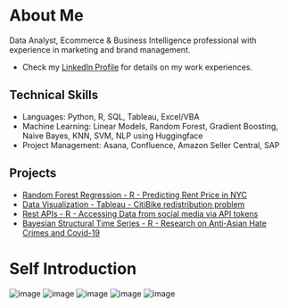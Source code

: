 # About Me

Data Analyst, Ecommerce & Business Intelligence professional with experience in marketing and brand management.
* Check my [LinkedIn Profile](https://www.linkedin.com/in/zikchen/) for details on my work experiences.

## Technical Skills
* Languages: Python, R, SQL, Tableau, Excel/VBA
* Machine Learning: Linear Models, Random Forest, Gradient Boosting, Naive Bayes, KNN, SVM, NLP using Huggingface
* Project Management: Asana, Confluence, Amazon Seller Central, SAP

## Projects
* [Random Forest Regression - R - Predicting Rent Price in NYC](https://github.com/ComradeZik/Predicting-Airbnb-rent-price-in-NYC.git)
* [Data Visualization - Tableau - CitiBike redistribution problem](https://github.com/ComradeZik/City-Bike-Redistribution---Tableau.git)
* [Rest APIs - R - Accessing Data from social media via API tokens](https://github.com/ComradeZik/Rest-APIs-for-Pulling-Twitter-Data.git)
* [Bayesian Structural Time Series - R - Research on Anti-Asian Hate Crimes and Covid-19](https://github.com/ComradeZik/NYC-Anti-Asain-Hate-Crime-amid-Covid.git)

# Self Introduction
![image](https://user-images.githubusercontent.com/98541044/193343182-c89d1f59-f740-423f-b951-458a6e944753.png)
![image](https://user-images.githubusercontent.com/98541044/193343206-807cf54f-abb0-4981-b6ee-33f8351f2fc5.png)
![image](https://user-images.githubusercontent.com/98541044/193343224-e132d57f-5703-4c4d-9190-9c46f8e7d6b7.png)
![image](https://user-images.githubusercontent.com/98541044/193343238-709dfb73-0551-4701-a961-5cf167341da1.png)
![image](https://user-images.githubusercontent.com/98541044/193343254-4a3ee783-8ac4-4535-9838-d665704821a0.png)


